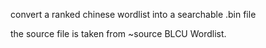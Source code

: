 convert a ranked chinese wordlist into a searchable .bin file

the source file is taken from ~source BLCU Wordlist. 